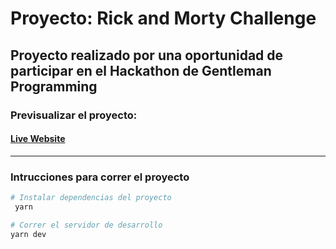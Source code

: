 # Proyecto: Rick and Morty Challenge

## Proyecto realizado por una oportunidad de participar en el Hackathon de Gentleman Programming


### Previsualizar el proyecto:
#### [Live Website](https://rickandmorty-gp-challenge.netlify.app/)
___



### Intrucciones para correr el proyecto
```bash
# Instalar dependencias del proyecto
 yarn

# Correr el servidor de desarrollo
yarn dev

```

